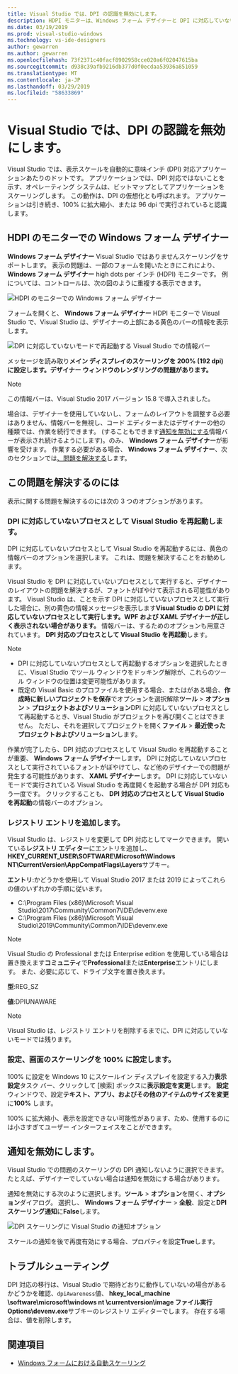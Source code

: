 ```yaml
---
title: Visual Studio では、DPI の認識を無効にします。
description: HDPI モニターは、Windows フォーム デザイナーと DPI に対応していないプロセスとして Visual Studio を実行する方法の制限事項について説明します。
ms.date: 03/19/2019
ms.prod: visual-studio-windows
ms.technology: vs-ide-designers
author: gewarren
ms.author: gewarren
ms.openlocfilehash: 73f2371c40facf8902958cce020a6f02047615ba
ms.sourcegitcommit: d938c39afb9216db377d0f0ecdaa53936a851059
ms.translationtype: MT
ms.contentlocale: ja-JP
ms.lasthandoff: 03/29/2019
ms.locfileid: "58633869"
---
```

# <a name="disable-dpi-awareness-in-visual-studio"></a>Visual Studio では、DPI の認識を無効にします。

Visual Studio では、表示スケールを自動的に意味インチ (DPI) 対応アプリケーションあたりのドットです。 アプリケーションでは、DPI 対応ではないことを示す、オペレーティング システムは、ビットマップとしてアプリケーションをスケーリングします。 この動作は、DPI の仮想化とも呼ばれます。 アプリケーションは引き続き、100% に拡大縮小、または 96 dpi で実行されていると認識します。

## <a name="windows-forms-designer-on-hdpi-monitors"></a>HDPI のモニターでの Windows フォーム デザイナー

**Windows フォーム デザイナー** Visual Studio ではありませんスケーリングをサポートします。 表示の問題は、一部のフォームを開いたときにこれにより、 **Windows フォーム デザイナー** high dots per インチ (HDPI) モニターです。 例については、コントロールは、次の図のように重複する表示できます。

![HDPI のモニターでの Windows フォーム デザイナー](./media/disable-dpi-awareness-visual-studio/win-forms-designer-hdpi.png)

フォームを開くと、 **Windows フォーム デザイナー** HDPI モニターで Visual Studio で、Visual Studio は、デザイナーの上部にある黄色のバーの情報を表示します。

![DPI に対応していないモードで再起動する Visual Studio での情報バー](./media/disable-dpi-awareness-visual-studio/scaling-gold-bar.png)

メッセージを読み取り**メイン ディスプレイのスケーリングを 200% (192 dpi) に設定します。デザイナー ウィンドウのレンダリングの問題があります。**

> [!NOTE]
> この情報バーは、Visual Studio 2017 バージョン 15.8 で導入されました。

場合は、デザイナーを使用していないし、フォームのレイアウトを調整する必要はありません、情報バーを無視し、コード エディターまたはデザイナーの他の種類では、作業を続行できます。 (することもできます[通知を無効にする](#disable-notifications)情報バーが表示され続けるようにします)。のみ、 **Windows フォーム デザイナー**が影響を受けます。 作業する必要がある場合、 **Windows フォーム デザイナー**、次のセクションでは[、問題を解決する](#to-resolve-the-problem)します。

## <a name="to-resolve-the-problem"></a>この問題を解決するのには

表示に関する問題を解決するのには次の 3 つのオプションがあります。

### <a name="restart-visual-studio-as-a-dpi-unaware-process"></a>DPI に対応していないプロセスとして Visual Studio を再起動します。

DPI に対応していないプロセスとして Visual Studio を再起動するには、黄色の情報バーのオプションを選択します。 これは、問題を解決することをお勧めします。

Visual Studio を DPI に対応していないプロセスとして実行すると、デザイナーのレイアウトの問題を解決するが、フォントがぼやけて表示される可能性があります。 Visual Studio は、ことを示す DPI に対応していないプロセスとして実行した場合に、別の黄色の情報メッセージを表示します**Visual Studio の DPI に対応していないプロセスとして実行します。WPF および XAML デザイナーが正しく表示されない場合があります。** 情報バーは、するためのオプションも用意されています。 **DPI 対応のプロセスとして Visual Studio を再起動**します。

> [!NOTE]
> - DPI に対応していないプロセスとして再起動するオプションを選択したときに、Visual Studio でツール ウィンドウをドッキング解除が、これらのツール ウィンドウの位置は変更可能性があります。
> - 既定の Visual Basic のプロファイルを使用する場合、またはがある場合、**作成時に新しいプロジェクトを保存**でオプションを選択解除**ツール** > **オプション** > **プロジェクトおよびソリューション**DPI に対応していないプロセスとして再起動するとき、Visual Studio がプロジェクトを再び開くことはできません。 ただし、それを選択してプロジェクトを開く**ファイル** > **最近使ったプロジェクトおよびソリューション**します。

作業が完了したら、DPI 対応のプロセスとして Visual Studio を再起動することが重要、 **Windows フォーム デザイナー**します。 DPI に対応していないプロセスとして実行されているフォントがぼやけてし、など他のデザイナーでの問題が発生する可能性があります、 **XAML デザイナー**します。 DPI に対応していないモードで実行されている Visual Studio を再度開くを起動する場合が DPI 対応もう一度です。 クリックすることも、 **DPI 対応のプロセスとして Visual Studio を再起動**の情報バーのオプション。

### <a name="add-a-registry-entry"></a>レジストリ エントリを追加します。

Visual Studio は、レジストリを変更して DPI 対応としてマークできます。 開いている**レジストリ エディター**にエントリを追加し、 **HKEY_CURRENT_USER\SOFTWARE\Microsoft\Windows NT\CurrentVersion\AppCompatFlags\Layers**サブキー。

**エントリ**:かどうかを使用して Visual Studio 2017 または 2019 によってこれらの値のいずれかの手順に従います。

- C:\Program Files (x86)\Microsoft Visual Studio\2017\Community\Common7\IDE\devenv.exe
- C:\Program Files (x86)\Microsoft Visual Studio\2019\Community\Common7\IDE\devenv.exe

> [!NOTE]
> Visual Studio の Professional または Enterprise edition を使用している場合は置き換えます**コミュニティ**で**Professional**または**Enterprise**エントリにします。 また、必要に応じて、ドライブ文字を置き換えます。

**型**:REG_SZ

**値**:DPIUNAWARE

> [!NOTE]
> Visual Studio は、レジストリ エントリを削除するまでに、DPI に対応していないモードでは残ります。

### <a name="set-your-display-scaling-setting-to-100"></a>設定、画面のスケーリングを 100% に設定します。

100% に設定を Windows 10 にスケールイン ディスプレイを設定する入力**表示設定**タスク バー、クリックして [検索] ボックスに**表示設定を変更**します。 **設定**ウィンドウで、設定**テキスト、アプリ、およびその他のアイテムのサイズを変更**に**100%** します。

100% に拡大縮小、表示を設定できない可能性があります、ため、使用するのには小さすぎてユーザー インターフェイスをことができます。

## <a name="disable-notifications"></a>通知を無効にします。

Visual Studio での問題のスケーリングの DPI 通知しないように選択できます。 たとえば、デザイナーでしていない場合は通知を無効にする場合があります。

通知を無効にする次のように選択します。**ツール** > **オプション**を開く、**オプション**ダイアログ。 選択し、 **Windows フォーム デザイナー** > **全般**、設定と**DPI スケーリング通知**に**False**します。

![DPI スケーリングに Visual Studio の通知オプション](./media/disable-dpi-awareness-visual-studio/notifications-option.png)

スケールの通知を後で再度有効にする場合、プロパティを設定**True**します。

## <a name="troubleshoot"></a>トラブルシューティング

DPI 対応の移行は、Visual Studio で期待どおりに動作していないの場合があるかどうかを確認、`dpiAwareness`値、 **hkey_local_machine \software\microsoft\windows nt \currentversion\image ファイル実行 Options\devenv.exe**サブキーのレジストリ エディターでします。 存在する場合は、値を削除します。

## <a name="see-also"></a>関連項目

- [Windows フォームにおける自動スケーリング](automatic-scaling-in-windows-forms.md)
